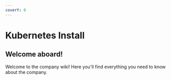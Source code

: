 ```yaml
---
coverY: 0
---
```


# Kubernetes Install

## Welcome aboard!

Welcome to the company wiki! Here you'll find everything you need to know about the company.

